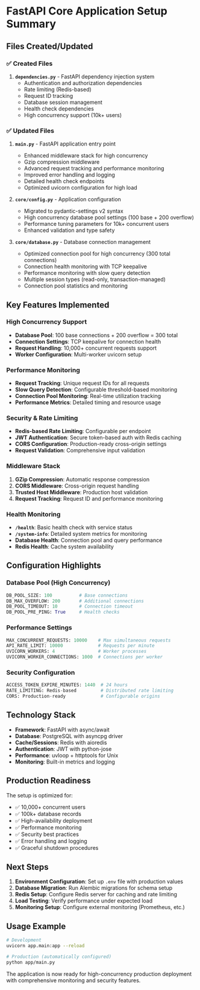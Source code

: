 # FastAPI Core Application Setup Summary

## Files Created/Updated

### ✅ Created Files

1. **`dependencies.py`** - FastAPI dependency injection system
   - Authentication and authorization dependencies
   - Rate limiting (Redis-based)
   - Request ID tracking
   - Database session management
   - Health check dependencies
   - High concurrency support (10k+ users)

### ✅ Updated Files

1. **`main.py`** - FastAPI application entry point
   - Enhanced middleware stack for high concurrency
   - Gzip compression middleware
   - Advanced request tracking and performance monitoring
   - Improved error handling and logging
   - Detailed health check endpoints
   - Optimized uvicorn configuration for high load

2. **`core/config.py`** - Application configuration
   - Migrated to pydantic-settings v2 syntax
   - High concurrency database pool settings (100 base + 200 overflow)
   - Performance tuning parameters for 10k+ concurrent users
   - Enhanced validation and type safety

3. **`core/database.py`** - Database connection management
   - Optimized connection pool for high concurrency (300 total connections)
   - Connection health monitoring with TCP keepalive
   - Performance monitoring with slow query detection
   - Multiple session types (read-only, transaction-managed)
   - Connection pool statistics and monitoring

## Key Features Implemented

### High Concurrency Support
- **Database Pool**: 100 base connections + 200 overflow = 300 total
- **Connection Settings**: TCP keepalive for connection health
- **Request Handling**: 10,000+ concurrent requests support
- **Worker Configuration**: Multi-worker uvicorn setup

### Performance Monitoring
- **Request Tracking**: Unique request IDs for all requests
- **Slow Query Detection**: Configurable threshold-based monitoring
- **Connection Pool Monitoring**: Real-time utilization tracking
- **Performance Metrics**: Detailed timing and resource usage

### Security & Rate Limiting
- **Redis-based Rate Limiting**: Configurable per endpoint
- **JWT Authentication**: Secure token-based auth with Redis caching
- **CORS Configuration**: Production-ready cross-origin settings
- **Request Validation**: Comprehensive input validation

### Middleware Stack
1. **GZip Compression**: Automatic response compression
2. **CORS Middleware**: Cross-origin request handling
3. **Trusted Host Middleware**: Production host validation
4. **Request Tracking**: Request ID and performance monitoring

### Health Monitoring
- **`/health`**: Basic health check with service status
- **`/system-info`**: Detailed system metrics for monitoring
- **Database Health**: Connection pool and query performance
- **Redis Health**: Cache system availability

## Configuration Highlights

### Database Pool (High Concurrency)
```python
DB_POOL_SIZE: 100          # Base connections
DB_MAX_OVERFLOW: 200       # Additional connections
DB_POOL_TIMEOUT: 10        # Connection timeout
DB_POOL_PRE_PING: True     # Health checks
```

### Performance Settings
```python
MAX_CONCURRENT_REQUESTS: 10000    # Max simultaneous requests
API_RATE_LIMIT: 10000             # Requests per minute
UVICORN_WORKERS: 4                # Worker processes
UVICORN_WORKER_CONNECTIONS: 1000  # Connections per worker
```

### Security Configuration
```python
ACCESS_TOKEN_EXPIRE_MINUTES: 1440  # 24 hours
RATE_LIMITING: Redis-based         # Distributed rate limiting
CORS: Production-ready             # Configurable origins
```

## Technology Stack

- **Framework**: FastAPI with async/await
- **Database**: PostgreSQL with asyncpg driver
- **Cache/Sessions**: Redis with aioredis
- **Authentication**: JWT with python-jose
- **Performance**: uvloop + httptools for Unix
- **Monitoring**: Built-in metrics and logging

## Production Readiness

The setup is optimized for:
- ✅ 10,000+ concurrent users
- ✅ 100k+ database records
- ✅ High-availability deployment
- ✅ Performance monitoring
- ✅ Security best practices
- ✅ Error handling and logging
- ✅ Graceful shutdown procedures

## Next Steps

1. **Environment Configuration**: Set up `.env` file with production values
2. **Database Migration**: Run Alembic migrations for schema setup
3. **Redis Setup**: Configure Redis server for caching and rate limiting
4. **Load Testing**: Verify performance under expected load
5. **Monitoring Setup**: Configure external monitoring (Prometheus, etc.)

## Usage Example

```bash
# Development
uvicorn app.main:app --reload

# Production (automatically configured)
python app/main.py
```

The application is now ready for high-concurrency production deployment with comprehensive monitoring and security features.